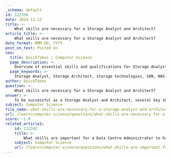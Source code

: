 ```yaml
---
_schema: default
id: 122350
date: 2024-12-12
title: >-
    What skills are necessary for a Storage Analyst and Architect?
article_title: >-
    What skills are necessary for a Storage Analyst and Architect?
date_format: MMM DD, YYYY
post_on_text: Posted on
seo:
  title: QuickTakes | Computer Science
  page_description: >-
    Overview of essential skills and qualifications for Storage Analysts and Architects, including technical proficiency, data management, analytical skills, problem-solving, architectural design, and project management.
  page_keywords: >-
    Storage Analyst, Storage Architect, storage technologies, SAN, NAS, cloud storage, data management, analytical skills, problem-solving, communication skills, architectural design, cloud solutions, data security, project management, programming, scripting, collaboration, IT strategy
author: QuickTakes
question: >-
    What skills are necessary for a Storage Analyst and Architect?
answer: >-
    To be successful as a Storage Analyst and Architect, several key skills and qualifications are essential. Here’s a comprehensive overview of the necessary skills for each role:\n\n### Skills for a Storage Analyst:\n1. **Technical Proficiency**: A strong understanding of storage technologies, including SAN (Storage Area Network), NAS (Network Attached Storage), and cloud storage solutions.\n2. **Data Management**: Skills in data design and data strategy are crucial for managing and optimizing data storage solutions.\n3. **Analytical Skills**: The ability to analyze data and generate reports is vital. This includes proficiency in data analysis tools and techniques.\n4. **Problem-Solving**: Strong problem-solving skills to troubleshoot storage issues and optimize performance.\n5. **Communication Skills**: The ability to communicate technical information clearly to non-technical stakeholders is important for collaboration and reporting.\n\n### Skills for a Storage Architect:\n1. **Architectural Design**: Expertise in designing and implementing storage architectures that meet business requirements, ensuring scalability and performance.\n2. **Cloud Solutions**: Familiarity with cloud storage services (e.g., Amazon S3, Azure Blob Storage) and their integration into existing systems.\n3. **Security Knowledge**: Understanding of data security practices and compliance requirements to protect sensitive information.\n4. **Project Management**: Skills in managing projects related to storage solutions, including planning, execution, and monitoring.\n5. **Programming and Scripting**: Knowledge of programming languages and scripting (e.g., Python, PowerShell) to automate storage management tasks.\n6. **Collaboration**: Ability to work with cross-functional teams, including IT support, application development, and network management, to align storage solutions with overall IT strategy.\n\n### Educational Background:\n- A Bachelor's or Graduate's Degree in computer engineering, computer science, information technology, or a related field is typically required for both roles.\n\n### Conclusion:\nBoth Storage Analysts and Architects play critical roles in managing and optimizing data storage solutions within an organization. Their skills not only enhance the efficiency of data management but also ensure that storage systems align with business goals and security standards.
subject: Computer Science
file_name: what-skills-are-necessary-for-a-storage-analyst-and-architect.md
url: /learn/computer-science/questions/what-skills-are-necessary-for-a-storage-analyst-and-architect
score: -1.0
related_article1:
    id: 122342
    title: >-
        What skills are important for a Data Centre Administrator to have?
    subject: Computer Science
    url: /learn/computer-science/questions/what-skills-are-important-for-a-data-centre-administrator-to-have
---
```


&nbsp;